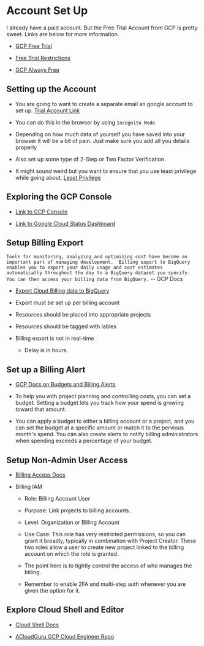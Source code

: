 # Account Set Up

I already have a paid account.  But the Free Trial Account from GCP is pretty sweet.  Links are below for more information. 

* [GCP Free Trial](https://cloud.google.com/free/)

* [Free Trial Restrictions](https://cloud.google.com/free/docs/gcp-free-tier#always-free-usage-limits)

* [GCP Always Free](https://cloud.google.com/free/docs/gcp-free-tier#always-free)


## Setting up the Account

* You are going to want to create a separate email an google account to set up.
[Trial Account Link](https://console.cloud.google.com/billing/00DD1C-7E0429-3ABCBD)

* You can do this in the browser by using `Incognito Mode`

* Depending on how much data of yourself you have saved into your browser it will be a bit of pain.   Just make sure you add all you details properly

* Also set up some type of 2-Step or Two Factor Verification.

* It might sound weird but you want to ensure that you use least privilege while going about. [Least Privilege](https://en.wikipedia.org/wiki/Principle_of_least_privilege) 


## Exploring the GCP Console

* [Link to GCP Console](https://console.cloud.google.com/)

* [Link to Google Cloud Status Dashboard](https://status.cloud.google.com/)

## Setup Billing Export

`Tools for monitoring, analyzing and optimizing cost have become an important part of managing development.  Billing export to BigQuery enables you to export your daily usage and cost estimates automatically throughout the day to a BigQuery dataset you specify.  You can then access your billing data from BigQuery.` -- GCP Docs 

* [Export Cloud Billing data to BigQuery](https://cloud.google.com/billing/docs/how-to/export-data-bigquery)

* Export must be set up per billing account

* Resources should be placed into appropriate projects

* Resources should be tagged with lables

* Billing export is not in real-time

  * Delay is in hours.

## Set up a Billing Alert

* [GCP Docs on Budgets and Billing Alerts](https://cloud.google.com/billing/docs/how-to/budgets)

* To help you with project planning and controlling costs, you can set a budget. Setting a budget lets you track how your spend is growing toward that amount.

* You can apply a budget to either a billing account or a project, and you can set the budget at a specific amount or match it to the pervious month's spend.  You can also create alerts to notify billing administrators when spending exceeds a percentage of your budget.


## Setup Non-Admin User Access 

* [Billing Access Docs](https://cloud.google.com/billing/docs/how-to/billing-access)

* Billing IAM

   * Role: Billing Account User

   * Purpose: Link projects to billing accounts.

   * Level: Organization or Billing Account

   * Use Case: This role has very restricted permissions, so you can grant it broadly, typically in combination with Project Creator.  These two roles allow a user to create new project linked to the billing account on which the role is granted. 

   * The point here is to tightly control the access of who manages the billing.

   * Remember to enable 2FA and multi-step auth whenever you are given the option for it.


## Explore Cloud Shell and Editor 

* [Cloud Shell Docs](https://cloud.google.com/shell/)

* [ACloudGuru GCP Cloud Engineer Repo](https://github.com/ACloudGuru/gcp-cloud-engineer)


